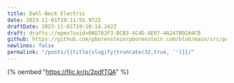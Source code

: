 ```yaml
---
title: Dahl-Beck Electric
date: 2023-11-01T19:11:55.972Z
draftDate: 2023-11-01T19:10:14.242Z
draft: drafts://open?uuid=0AD782F3-BCB3-4C4D-AE07-4A247B92A4CB
github: https://github.com/pborenstein/pborenstein.com/blob/main/src/posts/0ad782f3-bcb3-4c4d-ae07-4a247b92a4cb.md
newlines: false
permalink: "/posts/{{title|slugify|truncate(32,true, '')}}/"
---
```

{% oembed "https://flic.kr/p/2pdfTQA"  %}
